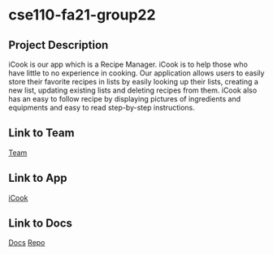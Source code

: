 # cse110-fa21-group22

## Project Description

iCook is our app which is a Recipe Manager. iCook is to help those who have little to no experience in cooking. Our application allows users to easily store their favorite recipes in lists by easily looking up their lists, creating a new list, updating existing lists and deleting recipes from them. iCook also has an easy to follow recipe by displaying pictures of ingredients and equipments and easy to read step-by-step instructions.

## Link to Team

[Team](./admin/team.md)

## Link to App

[iCook](https://icookfood.netlify.app/webpages/home.html)

## Link to Docs

[Docs](https://demyinn00.github.io/group22xjsdocs/)
[Repo](https://github.com/demyinn00/group22xjsdocs)
